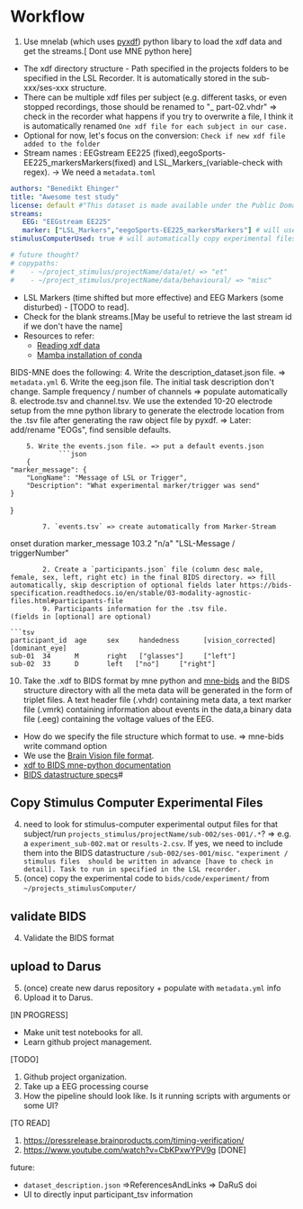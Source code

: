 # Workflow
1. Use mnelab (which uses [pyxdf](https://github.com/xdf-modules/pyxdf)) python libary to load the xdf data and get the streams.[ Dont use MNE python here]
- The  xdf directory structure - Path specified in the projects folders to be specified in the LSL Recorder. It is automatically stored in the sub-xxx/ses-xxx structure.
- There can be multiple xdf files per subject (e.g. different tasks, or even stopped recordings, those should be renamed to "_ part-02.vhdr" => check in the recorder what happens if you try to overwrite a file, I think it is automatically renamed `One xdf file for each subject in our case.`
- Optional for now, let's focus on the conversion: `Check if new xdf file added to the folder`
- Stream names : EEGstream EE225 (fixed),eegoSports-EE225_markersMarkers(fixed) and LSL_Markers_<xxx>(variable-check with regex).
        -> We need a `metadata.toml`
```yml
authors: "Benedikt Ehinger"
title: "Awesome test study"
license: default #"This dataset is made available under the Public Domain Dedication and License \nv1.0, whose full text can be found at \nhttp://www.opendatacommons.org/licenses/pddl/1.0/. \nWe hope that all users will follow the ODC Attribution/Share-Alike \nCommunity Norms (http://www.opendatacommons.org/norms/odc-by-sa/); \nin particular, while not legally required, we hope that all users \nof the data will acknowledge the OpenfMRI project and NSF Grant \nOCI-1131441 (R. Poldrack, PI) in any publications.",
streams:
   EEG: "EEGstream EE225"
   marker: ["LSL_Markers","eegoSports-EE225_markersMarkers"] # will use the first if available, next one(s) as alternative
stimulusComputerUsed: true # will automatically copy experimental files & code from the mount point ~/project/stimulusComputer

# future thought?
# copypaths: 
#    - ~/project_stimulus/projectName/data/et/ => "et"
#    - ~/project_stimulus/projectName/data/behavioural/ => "misc"
```
        
- LSL Markers (time shifted but more effective) and EEG Markers (some disturbed) - [TODO to read].
- Check for the blank streams.[May be useful to retrieve the last stream id if we don't have the name]
- Resources to refer: 
    - [Reading xdf data](https://mne.tools/dev/auto_examples/io/read_xdf.html)
    - [Mamba installation of conda](https://mne.tools/stable/install/manual_install.html)


BIDS-MNE does the following:
        4. Write the description_dataset.json file. => `metadata.yml`
        6. Write the eeg.json file. The initial task description don't change. Sample frequency / number of channels => populate automatically
        8. electrode.tsv and channel.tsv. We use the extended 10-20 electrode setup from the mne python library to generate the electrode location from the .tsv file after generating the raw object file by pyxdf. => Later: add/rename "EOGs", find sensible defaults.

        5. Write the events.json file. => put a default events.json
                ```json
        {
    "marker_message": {
        "LongName": "Message of LSL or Trigger",
        "Description": "What experimental marker/trigger was send"
    }
}
```
        7. `events.tsv` => create automatically from Marker-Stream
```
onset   duration        marker_message
103.2   "n/a"   "LSL-Message / triggerNumber"
``` 
        2. Create a `participants.json` file (column desc male, female, sex, left, right etc) in the final BIDS directory. => fill automatically, skip description of optional fields later https://bids-specification.readthedocs.io/en/stable/03-modality-agnostic-files.html#participants-file
        9. Participants information for the .tsv file.
(fields in [optional] are optional)
        
```tsv 
participant_id  age     sex     handedness      [vision_corrected]      [dominant_eye]
sub-01  34      M       right   ["glasses"]     ["left"]
sub-02  33      D       left   ["no"]     ["right"]
```
        

10. Take the .xdf to BIDS format by mne python and [mne-bids](https://mne.tools/mne-bids/stable/use.html) and the BIDS structure directory with all the meta data will be generated in the form of triplet files. A text header file (.vhdr) containing meta data, a text marker file (.vmrk) containing information about events in the data,a binary data file (.eeg) containing the voltage values of the EEG.

- How do we specify the file structure which format to use. => mne-bids write command option
 - We use the [Brain Vision file format](https://mne.tools/dev/auto_tutorials/io/20_reading_eeg_data.html#brainvision-vhdr-vmrk-eeg).
 - [xdf to BIDS mne-python documentation](https://mne.tools/mne-bids/dev/auto_examples/convert_eeg_to_bids.html)
 - [BIDS datastructure specs](https://bids-standard.github.io/bids-starter-kit/index.html)#

## Copy Stimulus Computer Experimental Files
4. need to look for stimulus-computer experimental output files for that subject/run `projects_stimulus/projectName/sub-002/ses-001/.*`? => e.g. a `experiment_sub-002.mat` or `results-2.csv`. If yes, we need to include them into the BIDS datastructure `/sub-002/ses-001/misc`. `"experiment / stimulus files  should be written in advance [have to check in detail]. Task to run in specified in the LSL recorder.`    
4. (once) copy the experimental code to `bids/code/experiment/` from `~/projects_stimulusComputer/`

## validate BIDS
4. Validate the BIDS format
    
## upload to Darus
5. (once) create new darus repository + populate with `metadata.yml` info
5. Upload it to Darus. 

[IN PROGRESS]
- Make unit test notebooks for all.
- Learn github project management.


[TODO]
1. Github project organization.
2. Take up a EEG processing course 
3. How the pipeline should look like. Is it running scripts with arguments or some UI?

[TO READ]
1. https://pressrelease.brainproducts.com/timing-verification/
2. https://www.youtube.com/watch?v=CbKPxwYPV9g [DONE]
    
    
future:
 -  `dataset_description.json` =>ReferencesAndLinks => DaRuS doi
 - UI to directly input participant_tsv information
